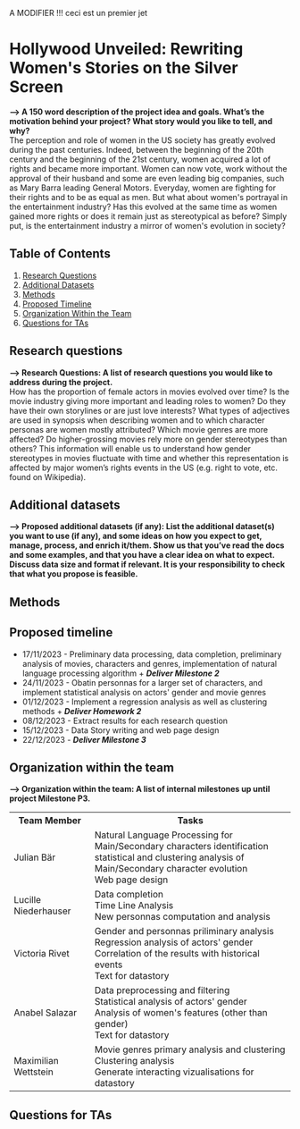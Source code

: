 A MODIFIER !!! ceci est un premier jet

# Hollywood Unveiled: Rewriting Women's Stories on the Silver Screen

**--> A 150 word description of the project idea and goals. What’s the motivation behind your project? What story would you like to tell, and why?**  
The perception and role of women in the US society has greatly evolved during the past centuries. Indeed, between the beginning of the 20th century and the beginning of the 21st century,
women acquired a lot of rights and became more important. Women can now vote, work without the approval of their husband and some are even leading big companies, such as Mary Barra leading General Motors. 
Everyday, women are fighting for their rights and to be as equal as men. But what about women's portrayal in the entertainment industry? Has this evolved at the same time as women gained more rights or does it remain just as stereotypical as before? 
Simply put, is the entertainment industry a mirror of women's evolution in society?

## Table of Contents

1. [Research Questions](#research-questions)
2. [Additional Datasets](#additional-datasets)
3. [Methods](#methods)
4. [Proposed Timeline](#proposed-timeline)
5. [Organization Within the Team](#organization-within-the-team)
6. [Questions for TAs](#questions-for-tas)

## Research questions
**--> Research Questions: A list of research questions you would like to address during the project.**  
How has the proportion of female actors in movies evolved over time? 
Is the movie industry giving more important and leading roles to women? Do they have their own storylines or are just love interests?
What types of adjectives are used in synopsis when describing women and to which character personas are women mostly attributed?
Which movie genres are more affected?
Do higher-grossing movies rely more on gender stereotypes than others?
This information will enable us to understand how gender stereotypes in movies fluctuate with time and whether this representation is affected by major women’s rights events in the US (e.g. right to vote, etc. found on Wikipedia). 

## Additional datasets
**--> Proposed additional datasets (if any): List the additional dataset(s) you want to use (if any), and some ideas on how you expect to get, manage, process, and enrich it/them. Show us that you’ve read the docs and some examples, and that you have a clear idea on what to expect. Discuss data size and format if relevant. It is your responsibility to check that what you propose is feasible.**

## Methods

## Proposed timeline

* 17/11/2023 - Preliminary data processing, data completion, preliminary analysis of movies, characters and genres, implementation of natural language processing algorithm + ***Deliver Milestone 2***
* 24/11/2023 - Obatin personnas for a larger set of characters, and implement statistical analysis on actors' gender and movie genres 
* 01/12/2023 - Implement a regression analysis as well as clustering methods + ***Deliver Homework 2***
* 08/12/2023 - Extract results for each research question 
* 15/12/2023 - Data Story writing and web page design
* 22/12/2023 - ***Deliver Milestone 3***

## Organization within the team
**--> Organization within the team: A list of internal milestones up until project Milestone P3.**


<table class="tg">
  <tr>
    <th>Team Member</th>
    <th>Tasks</th>
  </tr>
  <tr>
    <td>Julian Bär</td>
    <td>Natural Language Processing for Main/Secondary characters identification<br>
        statistical and clustering analysis of Main/Secondary character evolution<br>
        Web page design
    </td>
  </tr>
  <tr>
    <td>Lucille Niederhauser</td>
    <td>Data completion<br>
        Time Line Analysis<br>
        New personnas computation and analysis
    </td>
  </tr>
  <tr>
    <td>Victoria Rivet</td>
    <td>Gender and personnas priliminary analysis<br>
        Regression analysis of actors' gender<br>
        Correlation of the results with historical events<br>
        Text for datastory
    </td>
  </tr>
  <tr>
    <td>Anabel Salazar</td>
    <td>Data preprocessing and filtering<br>
        Statistical analysis of actors' gender<br>
        Analysis of women's features (other than gender)<br>
        Text for datastory
    </td>
  </tr>
  <tr>
    <td>Maximilian Wettstein</td>
    <td>Movie genres primary analysis and clustering<br>
        Clustering analysis<br>
        Generate interacting vizualisations for datastory
    </td>
  </tr>
</table>

## Questions for TAs
